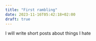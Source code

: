 ```yaml
---
title: "First rambling"
date: 2023-11-16T05:42:18+02:00
draft: true
---
```


I will write short posts about things I hate
